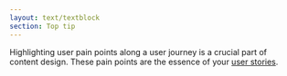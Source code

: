 ```yaml
---
layout: text/textblock
section: Top tip
---
```

Highlighting user pain points along a user journey is a crucial part of content design. These pain points are the essence of your [user stories](/creating-user-centred-content/content-design/user-stories/).
